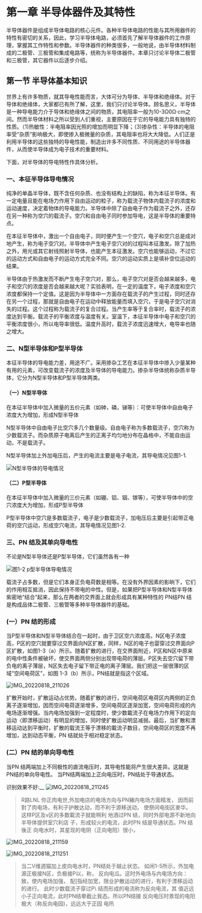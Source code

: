 # 第一章 半导体器件及其特性

半导体器件是组成半导体电路的核心元件。各种半导体电路的性能与其所用器件的特性有密切的关系，因此，学习半导体电路，必须首先了解半导体器件的工作原理，掌握其工作特性和参数。半导体器件的种类很多，一般地说，由半导体材料制成的二极管、三极管和集成电路等，统称为半导体器件。本章只讨论半导体二极管和三极管，其它器件以后逐步介绍。

## 第一节  半导体基本知识

世界上有许多物质，就其导电性能而言，大体可分为导体、半导体和绝缘体。对于导体和绝缘体，大家都已有所了解，这里，我们只讨论半导体。顾名思义，半导体是一种导电能力介于导体和绝缘体之间的物质，其电阻率一般为10-3Ω0Ω·cm之间。然而半导体材料之所以受到人们重视，主要原因在于它的导电能力具有独特的性质。（1)热敏性：半电阻率因光照的增加而明显下降；（3)掺杂性：半导体的电阻率受“杂质”影响极大，即使掺入极微量的杂质，其电阻率也将大大降低。人们正是利用半导体的这些独特的导电性能，制造出许多不同性质、不同用途的半导体器件，从而使半导体成为电子技术的重要材料。

下面，对半导体的导电特性作具体分析。
### 一、本征半导体导电情况
纯净的单晶半导体，既不含任何杂质、也没有结构上的缺陷，称为本征半导体。有一定电量且能在电场力作用下自由运动的粒子，称为载流子物体内载流子的浓度和运动速度，决定着物体的导电能力。半导体中除了自由电子作为载流子之外，还存在另一种称为空穴的载流子。空穴和自由电子同时参加导电，这是半导体的重要特点。

在本征半导体中，激出一个自由电子，同时便产生一个空穴，电子和空穴总是成对地产生，称为电子空穴对。半导体中产生电子空穴对的过程叫本征激发。除了加热之外，用光或其它射线照射半导体，也能产生本征激发。空穴也能够运动，不过它的运动方式和自由电子的运动方式完全不同。空穴的运动实质上是填补空位运动的结果。

半导体由于热激发而不断产生电子空穴对，那么，电子空穴对是否会越来越多，电子和空穴的浓度是否会越来越大呢？实验表明，在一定的温度下，电子浓度和空穴浓度都保持一个定值。这是因为半导体中一方面存在载流子的产生过程，同时还存在另一个过程，那就是自由电子在运动中释放能量而填入空穴，于是电子空穴对消失的过程。这个过程称为载流子的复合过程。当产生率等于复合率时，载流子的浓度达到平衡。载流子的平衡浓度与温度有关。室温下，本征半导体中电子和空穴的平衡浓度很小，所以电导率很低。温度升高时，载流子浓度迅速增大，电导率也随之增大。
### 二、N型半导体和P型半导体

本征半导体的导电能力差，用途不广。采用掺杂工艺在本征半导体中掺入少量某种有用的元素，可改变载流子的浓度及半导体的导电能力。掺杂半导体统称杂质半导体，它分为N型半导体和P型半导体两类。

#### （一）N型半导体

在本征半导体中加入微量的五价元素（如砷，磷，锑等）：可使半导体中自由电子浓度大为增加，形成N型半导体

N型半导体中自由电子比空穴多几个数量级。自由电子称为多数载流子，空穴称为少数载流子。而杂质原子电离后产生的正离子均匀地分布在晶格中，不能自由运动，不是载流子。

N型半导体加上外加电压后，产生的电流主要是电子电流，其导电情况见图1-1.

![N型半导体的导电情况](IMG_20220817_121845.JPG)

#### （二）P型半导体

在本征半导体中加入微量的三价元素（如硼、铝、铟、镓等），可使半导体中的空穴浓度大为增加，形成P型半导体

P型半导体中空穴是多数载流子，电子是少数载流子，加电压后主要是引起带正电荷的空穴运动，形成空穴电流，其导电情况见图1-2.

### 三、PN 结及其单向导电性

不论是N型半导体还是P型半导体，它们虽然各有一种

![图1-2 p型半导体导电情况](IMG_20220818-205304.jpg)

载流子占多数，但是它们本身正负电荷数是相等。在没有外界因素的影晌下，它们的作用相互抵消，因此保持不带电的中性。但是，如果把P型半导体和N型半导体紫密地“结合”起来，那么在两者的交界面上就会形成具有某种特性的 PN结PN 结是构成品体二极管、三极管等多种半导体器件的基础。

###  (一）PN 结的形成

当P型半导体和N型半导体结合在一起时，由于卫区空六浓度高，N区电子浓度高，P区的空穴就要穿过交界面向N区扩散，同样，N区的电子也婴穿过交界面向P区扩散，如图1-3（a）所示。随着扩散的进行，在交界面附近，P区和N区中原来的电中性条件被破坏，使交界面两侧分别出现带电荷的薄层。P区失去空穴留下带负电的离子薄层，N区失去电子留下带正电的离子薄层。我们把这一层很薄的区域“空间电荷区”，如图 1-3（b）所示，PN结就是指这个区域。

![IMG_20220818_211026](IMG_20220818_211026.jpg)

扩散开始时，扩散运动占优势。随着扩散的进行，空间电荷区电荷区内两侧的正负离子逐渐增加，因而空间电荷逐渐增多，空间电荷区逐渐加宽，空间电荷形成的内电场逐渐增强。当内电场加强到一定程度时，使少数載流子在电场力作用下的定向运动〈即漂移运动）有明显的增加，同时使扩散运动明显减弱。最后，当扩散和漂移运动达到平衡时，扩散的载流王等于漂移的載流子数目，空间电荷区的宽度不再增加，达到动态平衡，PN 结就处于相对稳定状态。
###  (二）PN 结的单向导电性
当PN 结两端加上不同极性的直流电压时，其导电性能将产生很大差异。这就是 PN结的单向导电性。
当PN结两端加上正向电压时，PN结处于导通状态。

识别效果不好:__
![IMG_20220818_211245](IMG_20220818_211245.jpg)
> R路LNL
你正肉电世,外加电店的电场方向与PN豬内电场方面精发，
因而前對了肉电场，有利子护散达动，而不利于源移送动，
使祭间电街区麥华。这样P区及v区的多数載流子就能啊利
地酒过PN 结，同时外部电源不新地向半导体提供室穴利店
子，形成较火的电流，此时PN 结是导通状态。PN 结後正
向电水时，其星现的电阴（正向电阳）很小，

![IMG_20220818_211159](IMG_20220818_211159.JPG)

![IMG_20220818_211251](IMG_20220818_211251.jpg)
>当二V维週猫加上皮向电水时，PN结处于越止状恣。
如闲1-5所示，外加电源正极接N区，负极接P以，称，
反向电瓜。这时外电场与内电场方向：致，使内电场加强，
配[指经加宽，限业护散运动的进行，有利于漂移运动的进行。
此时少数载流子穿过P\ 结而形成的电流称为反向电流，其
值近远小子正向电流，此时PN结晕截止我态。所以PN结接
反向电压时景现的电阳极大（称反向电园)，远远大于正园
电阠